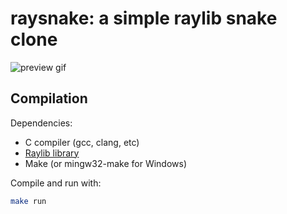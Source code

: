 # raysnake: a simple raylib snake clone

![preview gif](https://i.imgur.com/N6mnhc3.gif)

## Compilation

Dependencies:

- C compiler (gcc, clang, etc)
- [Raylib library](https://www.raylib.com/)
- Make (or mingw32-make for Windows)

Compile and run with:

```bash
make run
```
